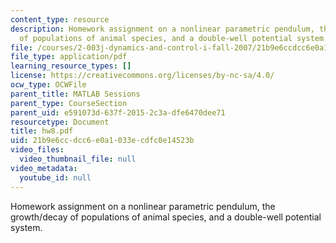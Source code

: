 ```yaml
---
content_type: resource
description: Homework assignment on a nonlinear parametric pendulum, the growth/decay
  of populations of animal species, and a double-well potential system.
file: /courses/2-003j-dynamics-and-control-i-fall-2007/21b9e6ccdcc6e0a1033ecdfc0e14523b_hw8.pdf
file_type: application/pdf
learning_resource_types: []
license: https://creativecommons.org/licenses/by-nc-sa/4.0/
ocw_type: OCWFile
parent_title: MATLAB Sessions
parent_type: CourseSection
parent_uid: e591073d-637f-2015-2c3a-dfe6470dee71
resourcetype: Document
title: hw8.pdf
uid: 21b9e6cc-dcc6-e0a1-033e-cdfc0e14523b
video_files:
  video_thumbnail_file: null
video_metadata:
  youtube_id: null
---
```

Homework assignment on a nonlinear parametric pendulum, the growth/decay of populations of animal species, and a double-well potential system.